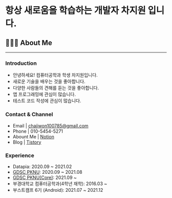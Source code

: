 # 항상 새로움을 학습하는 개발자 차지원 입니다.

## 👨🏻‍💻 About Me

---

### Introduction

- 안녕하세요! 컴퓨터공학과 학생 차지원입니다.
- 새로운 기술을 배우는 것을 좋아합니다.
- 다양한 사람들의 견해를 듣는 것을 좋아합니다.
- 앱 프로그래밍에 관심이 많습니다.
- 테스트 코드 작성에 관심이 많습니다.

### Contact & Channel

- Email | chajiwon100785@gmail.com
- Phone | 010-5454-5271
- Abount Me | [Notion](https://chaji.notion.site/f9aa5c4c351a49dca43f91f6870ba2ab)
- Blog | [Tistory](https://cha-ji.tistory.com/)

### Experience
- Datapia: 2020.09 ~ 2021.02
- [GDSC PKNU](https://dsc-pknu.tistory.com): 2020.09 ~ 2021.08
- [GDSC PKNU(Core)](https://dsc-pknu.tistory.com): 2021.09 ~
- 부경대학교 컴퓨터공학과(4학년 재학): 2016.03 ~
- 부스트캠프 6기 (Android): 2021.07 ~ 2021.12
